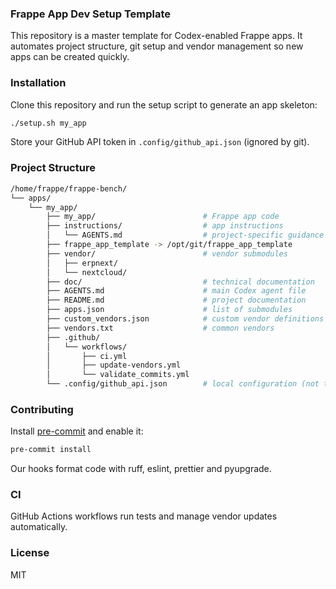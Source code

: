 ### Frappe App Dev Setup Template

This repository is a master template for Codex-enabled Frappe apps. It automates project structure, git setup and vendor management so new apps can be created quickly.

### Installation

Clone this repository and run the setup script to generate an app skeleton:

```bash
./setup.sh my_app
```

Store your GitHub API token in `.config/github_api.json` (ignored by git).

### Project Structure

```bash
/home/frappe/frappe-bench/
└── apps/
    └── my_app/
        ├── my_app/                        # Frappe app code
        ├── instructions/                  # app instructions
        │   └── AGENTS.md                  # project-specific guidance
        ├── frappe_app_template -> /opt/git/frappe_app_template
        ├── vendor/                        # vendor submodules
        │   ├── erpnext/
        │   └── nextcloud/
        ├── doc/                           # technical documentation
        ├── AGENTS.md                      # main Codex agent file
        ├── README.md                      # project documentation
        ├── apps.json                      # list of submodules
        ├── custom_vendors.json            # custom vendor definitions
        ├── vendors.txt                    # common vendors
        ├── .github/
        │   └── workflows/
        │       ├── ci.yml
        │       ├── update-vendors.yml
        │       └── validate_commits.yml
        └── .config/github_api.json        # local configuration (not tracked)
```

### Contributing

Install [pre-commit](https://pre-commit.com/) and enable it:

```bash
pre-commit install
```

Our hooks format code with ruff, eslint, prettier and pyupgrade.

### CI

GitHub Actions workflows run tests and manage vendor updates automatically.

### License

MIT
